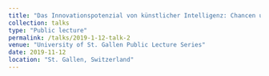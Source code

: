```yaml
---
title: "Das Innovationspotenzial von künstlicher Intelligenz: Chancen und Herausforderungen für Unternehmen"
collection: talks
type: "Public lecture"
permalink: /talks/2019-1-12-talk-2
venue: "University of St. Gallen Public Lecture Series"
date: 2019-11-12
location: "St. Gallen, Switzerland"
---
```

